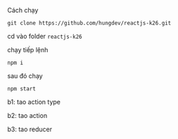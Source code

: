 Cách chạy

```
git clone https://github.com/hungdev/reactjs-k26.git
```

cd vào folder `reactjs-k26`

chạy tiếp lệnh

```
npm i
```

sau đó chạy

```
npm start
```


b1: tao action type

b2: tao action

b3: tao reducer